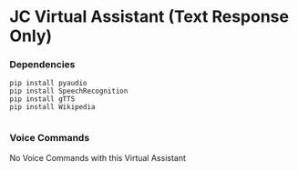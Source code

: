 # JC Virtual Assistant (Text Response Only)

### Dependencies

```
pip install pyaudio
pip install SpeechRecognition
pip install gTTS
pip install Wikipedia
```
```
```
### Voice Commands
No Voice Commands with this Virtual Assistant       

